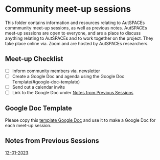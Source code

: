 # Community meet-up sessions

This folder contains information and resources relating to AutSPACEs commmunity meet-up sessions, as well as previous notes.
AutSPACEs meet-up sessions are open to everyone, and are a place to discuss anything relating to AutSPACEs and to work together on the project. 
They take place online via. Zoom and are hosted by AutSPACEs researchers. 

## Meet-up Checklist

* [ ] Inform community members via. newsletter
* [ ] Create a Google Doc and agenda using the Google Doc Template(#google-doc-template)
* [ ] Send out a calendar invite
* [ ] Link to the Google Doc under [Notes from Previous Sessions](#notes-from-previous-sessions)

## Google Doc Template

Please copy this [template Google Doc](https://docs.google.com/document/d/1utjgMS1HwADMtK5gz5EYOKdPW6vdeshxt9-XaZ4DONY/edit?usp=sharing) and use it to make a Google Doc for each meet-up session. 

## Notes from Previous Sessions

[12-01-2023](https://docs.google.com/document/d/1wu0LULOY6k-jbbYwZwuZmwDyI7cBa0zPc2shramRWkM/edit?usp=sharing)
